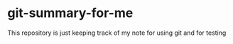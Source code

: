 # git-summary-for-me
This repository is just keeping track of my note for using git and for testing
